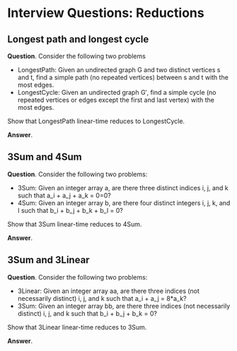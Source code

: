 # Interview Questions: Reductions

## Longest path and longest cycle

**Question**. Consider the following two problems

- LongestPath: Given an undirected graph G and two distinct vertices s and t, find a simple path (no repeated vertices) between s and t with the most edges.
- LongestCycle: Given an undirected graph G′, find a simple cycle (no repeated vertices or edges except the first and last vertex) with the most edges.

Show that LongestPath linear-time reduces to LongestCycle.

**Answer**.

## 3Sum and 4Sum

**Question**.  Consider the following two problems:

- 3Sum: Given an integer array a, are there three distinct indices i, j, and k such that a_i + a_j + a_k = 0=0?
- 4Sum: Given an integer array b, are there four distinct integers i, j, k, and l such that b_i + b_j + b_k + b_l = 0?

Show that 3Sum linear-time reduces to 4Sum.

**Answer**.

## 3Sum and 3Linear

**Question**. Consider the following two problems:

- 3Linear: Given an integer array aa, are there three indices (not necessarily distinct) i, j, and k such that a_i + a_j = 8*a_k?
- 3Sum: Given an integer array bb, are there three indices (not necessarily distinct) i, j, and k such that b_i + b_j + b_k = 0?

Show that 3Linear linear-time reduces to 3Sum.

**Answer**.